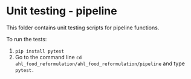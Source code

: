 # Unit testing - pipeline

This folder contains unit testing scripts for pipeline functions.

To run the tests:

1. `pip install pytest`
2. Go to the command line `cd ahl_food_reformulation/ahl_food_reformulation/pipeline` and type `pytest.`
